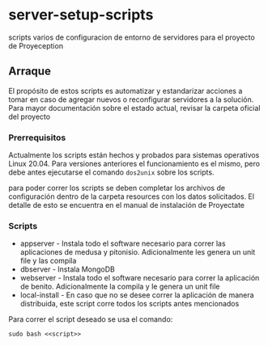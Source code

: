# server-setup-scripts

scripts varios de configuracion de entorno de servidores para el proyecto de Proyeception

## Arraque

El propósito de estos scripts es automatizar y estandarizar acciones a tomar en caso de agregar nuevos o reconfigurar servidores a la solución. Para mayor documentación sobre el estado actual, revisar la carpeta oficial del proyecto

### Prerrequisitos

Actualmente los scripts están hechos y probados para sistemas operativos Linux 20.04. Para versiones anteriores el funcionamiento es el mismo, pero debe antes ejecutarse el comando `dos2unix` sobre los scripts.

para poder correr los scripts se deben completar los archivos de configuración dentro de la carpeta resources con los datos solicitados. El detalle de esto se encuentra en el manual de instalación de Proyectate

### Scripts

* appserver - Instala todo el software necesario para correr las aplicaciones de medusa y pitonisio. Adicionalmente les genera un unit file y las compila
* dbserver - Instala MongoDB
* webserver - Instala todo el software necesario para correr la aplicación de benito. Adicionalmente la compila y le genera un unit file
* local-install - En caso que no se desee correr la aplicación de manera distribuida, este script corre todos los scripts antes mencionados

Para correr el script deseado se usa el comando:
```
sudo bash <<script>>
```
